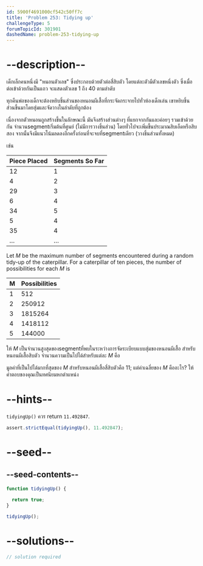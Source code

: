 ```yaml
---
id: 5900f4691000cf542c50ff7c
title: 'Problem 253: Tidying up'
challengeType: 5
forumTopicId: 301901
dashedName: problem-253-tidying-up
---
```


# --description--

เด็กเล็กคนหนึ่งมี "หนอนตัวเลข" ซึ่งประกอบด้วยตัวต่อสี่สิบตัว โดยแต่ละตัวมีตัวเลขหนึ่งตัว ซึ่งเมื่อต่อเข้าด้วยกันเป็นแถว จะแสดงตัวเลข 1 ถึง 40 ตามลำดับ

ทุกคืนพ่อของเด็กจะต้องหยิบชิ้นส่วนของหนอนผีเสื้อที่กระจัดกระจายไปทั่วห้องเด็กเล่น เขาหยิบชิ้นส่วนขึ้นมาโดยสุ่มและจัดวางในลำดับที่ถูกต้อง

เนื่องจากตัวหนอนถูกสร้างขึ้นในลักษณะนี้ มันจึงสร้างส่วนต่างๆ ที่แยกจากกันและค่อยๆ รวมเข้าด้วยกัน จำนวนsegmentเริ่มต้นที่ศูนย์ (ไม่มีการวางชิ้นส่วน) โดยทั่วไปจะเพิ่มขึ้นประมาณสิบเอ็ดหรือสิบสอง จากนั้นจึงมีแนวโน้มลดลงอีกครั้งก่อนที่จะจบที่segmentเดียว (วางชิ้นส่วนทั้งหมด)

เช่น

| Piece Placed | Segments So Far |
| -------------|-----------------|
|       12     |        1        |
|        4     |        2        |
|       29     |        3        |
|        6     |        4        |
|       34     |        5        |
|        5     |        4        |
|       35     |        4        |
|       …      |        …        |

Let $M$ be the maximum number of segments encountered during a random tidy-up of the caterpillar. For a caterpillar of ten pieces, the number of possibilities for each $M$ is

| M | Possibilities |
|---|---------------|
| 1 |      512      |
| 2 |     250912    |
| 3 |    1815264    |
| 4 |    1418112    |
| 5 |     144000    |

ให้ $M$ เป็นจำนวนสูงสุดของsegmentที่พบในระหว่างการจัดระเบียบแบบสุ่มของหนอนผีเสื้อ สำหรับหนอนผีเสื้อสิบตัว จำนวนความเป็นไปได้สำหรับแต่ละ $M$ คือ

มูลค่าที่เป็นไปได้มากที่สุดของ $M$ สำหรับหนอนผีเสื้อสี่สิบตัวคือ 11; แต่ค่าเฉลี่ยของ $M$ คืออะไร? ให้คำตอบของคุณเป็นทศนิยมหกตำแหน่ง

# --hints--

`tidyingUp()` ควร return `11.492847`.

```js
assert.strictEqual(tidyingUp(), 11.492847);
```

# --seed--

## --seed-contents--

```js
function tidyingUp() {

  return true;
}

tidyingUp();
```

# --solutions--

```js
// solution required
```
